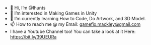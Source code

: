 - 👋 Hi, I’m @Ihunts
- 👀 I’m interested in Making Games in Unity
- 🌱 I’m currently learning How to Code, Do Artwork, and 3D Model.
- 📫 How to reach me @ my Email: gamefix.mackley@gmail.com
- I have a Youtube Channel too! You can take a look at it Here: https://bit.ly/39UEURa
